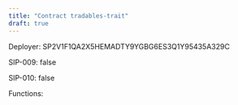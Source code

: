 ```yaml
---
title: "Contract tradables-trait"
draft: true
---
```

Deployer: SP2V1F1QA2X5HEMADTY9YGBG6ES3Q1Y95435A329C

SIP-009: false

SIP-010: false

Functions:

